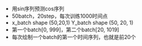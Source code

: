- 用sin序列预测cos序列
- 50batch，20step，每次训练1000时间点
- x_batch shape (50,20,1) Y_batch shape (50, 20, 1)
- 第一个batch[0, 999]，第二个batch[20, 1019]
- 每次绘制一个batch的第一个时间序列，也就是前20个